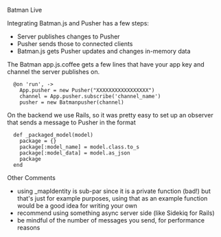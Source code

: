 Batman Live

Integrating Batman.js and Pusher has a few steps:

*  Server publishes changes to Pusher
*  Pusher sends those to connected clients
*  Batman.js gets Pusher updates and changes in-memory data

The Batman app.js.coffee gets a few lines that have your app key and channel the server publishes on.
```
  @on 'run', ->
    App.pusher = new Pusher("XXXXXXXXXXXXXXXXX")
    channel = App.pusher.subscribe('channel_name')
    pusher = new Batmanpusher(channel)
```

On the backend we use Rails, so it was pretty easy to set up an observer that sends a message to Pusher in the format

```
  def _packaged_model(model)
    package = {}
    package[:model_name] = model.class.to_s
    package[:model_data] = model.as_json
    package
  end
```

Other Comments

*  using _mapIdentity is sub-par since it is a private function (bad!) but that's just for example purposes, using that as an example function would be a good idea for writing your own
*  recommend using something async server side (like Sidekiq for Rails)
*  be mindful of the number of messages you send, for performance reasons
